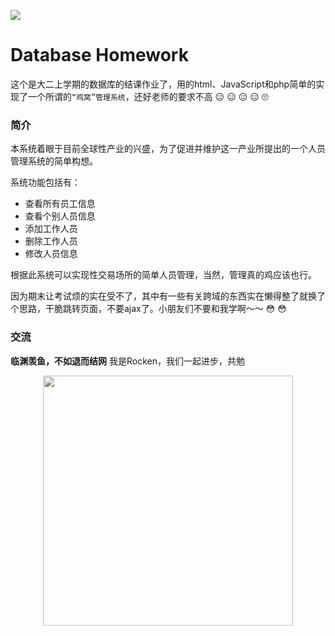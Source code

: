 ![](http://oss.cun-xu.cn//image/xiaoxin)



# Database Homework

这个是大二上学期的数据库的结课作业了，用的html、JavaScript和php简单的实现了一个所谓的`“鸡窝”管理系统`，还好老师的要求不高 😑 😑 😑 😑 🙄



### 简介

本系统着眼于目前全球性产业的兴盛，为了促进并维护这一产业所提出的一个人员管理系统的简单构想。

系统功能包括有：

- 查看所有员工信息
- 查看个别人员信息
- 添加工作人员
- 删除工作人员
- 修改人员信息

根据此系统可以实现性交易场所的简单人员管理，当然，管理真的鸡应该也行。



因为期末让考试烦的实在受不了，其中有一些有关跨域的东西实在懒得整了就换了个思路，干脆跳转页面，不要ajax了。小朋友们不要和我学啊～～ 😳 😳

### 交流

**临渊羡鱼，不如退而结网**
我是Rocken，我们一起进步，共勉

<div align=center><img height="400" src="http://oss.cun-xu.cn/image/wechat/QR.png"/></div>

